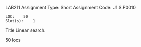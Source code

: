 
LAB211 Assignment	Type:	Short Assignment
	Code:	J1.S.P0010

	LOC:	50
	Slot(s):	1

Title
  	Linear search. 

50 locs

